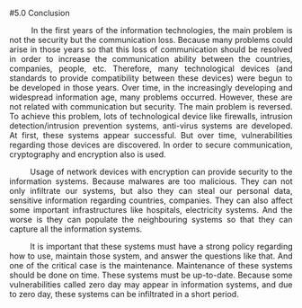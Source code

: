 #5.0 Conclusion

<p style="text-align: justify;">&nbsp;&nbsp;&nbsp;&nbsp;&nbsp;&nbsp;&nbsp;&nbsp;In the first years of the information technologies, the main problem is not the security but the communication loss. Because many problems could arise in those years so that this loss of communication should be resolved in order to increase the communication ability between the countries, companies, people, etc. Therefore, many technological devices (and standards to provide compatibility between these devices) were begun to be developed in those years. Over time, in the increasingly developing and widespread information age, many problems occurred. However, these are not related with communication but security. The main problem is reversed. To achieve this problem, lots of technological device like firewalls, intrusion detection/intrusion prevention systems, anti-virus systems are developed. At first, these systems appear successful. But over time, vulnerabilities regarding those devices are discovered. In order to secure communication, cryptography and encryption also is used.</p>

<p style="text-align: justify;">&nbsp;&nbsp;&nbsp;&nbsp;&nbsp;&nbsp;&nbsp;&nbsp;Usage of network devices with encryption can provide security to the information systems. Because malwares are too malicious. They can not only infiltrate our systems, but also they can steal our personal data, sensitive information regarding countries, companies. They can also affect some important infrastructures like hospitals, electricity systems. And the worse is they can populate the neighbouring systems so that they can capture all the information systems.</p>

<p style="text-align: justify;">&nbsp;&nbsp;&nbsp;&nbsp;&nbsp;&nbsp;&nbsp;&nbsp;It is important that these systems must have a strong policy regarding how to use, maintain those system, and answer the questions like that. And one of the critical case is the maintenance. Maintenance of these systems should be done on time. These systems must be up-to-date. Because some vulnerabilities called zero day may appear in information systems, and due to zero day, these systems can be infiltrated in a short period.</p>
